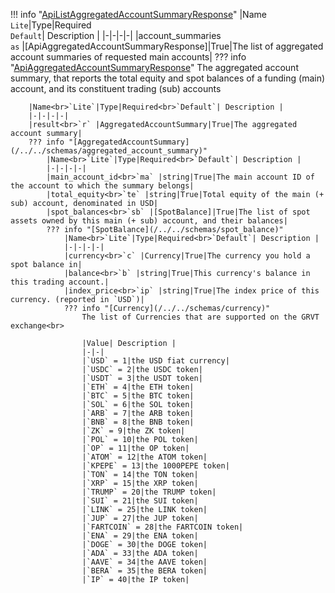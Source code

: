 !!! info "[ApiListAggregatedAccountSummaryResponse](/../../schemas/api_list_aggregated_account_summary_response)"
    |Name<br>`Lite`|Type|Required<br>`Default`| Description |
    |-|-|-|-|
    |account_summaries<br>`as` |[ApiAggregatedAccountSummaryResponse]|True|The list of aggregated account summaries of requested main accounts|
    ??? info "[ApiAggregatedAccountSummaryResponse](/../../schemas/api_aggregated_account_summary_response)"
        The aggregated account summary, that reports the total equity and spot balances of a funding (main) account, and its constituent trading (sub) accounts<br>

        |Name<br>`Lite`|Type|Required<br>`Default`| Description |
        |-|-|-|-|
        |result<br>`r` |AggregatedAccountSummary|True|The aggregated account summary|
        ??? info "[AggregatedAccountSummary](/../../schemas/aggregated_account_summary)"
            |Name<br>`Lite`|Type|Required<br>`Default`| Description |
            |-|-|-|-|
            |main_account_id<br>`ma` |string|True|The main account ID of the account to which the summary belongs|
            |total_equity<br>`te` |string|True|Total equity of the main (+ sub) account, denominated in USD|
            |spot_balances<br>`sb` |[SpotBalance]|True|The list of spot assets owned by this main (+ sub) account, and their balances|
            ??? info "[SpotBalance](/../../schemas/spot_balance)"
                |Name<br>`Lite`|Type|Required<br>`Default`| Description |
                |-|-|-|-|
                |currency<br>`c` |Currency|True|The currency you hold a spot balance in|
                |balance<br>`b` |string|True|This currency's balance in this trading account.|
                |index_price<br>`ip` |string|True|The index price of this currency. (reported in `USD`)|
                ??? info "[Currency](/../../schemas/currency)"
                    The list of Currencies that are supported on the GRVT exchange<br>

                    |Value| Description |
                    |-|-|
                    |`USD` = 1|the USD fiat currency|
                    |`USDC` = 2|the USDC token|
                    |`USDT` = 3|the USDT token|
                    |`ETH` = 4|the ETH token|
                    |`BTC` = 5|the BTC token|
                    |`SOL` = 6|the SOL token|
                    |`ARB` = 7|the ARB token|
                    |`BNB` = 8|the BNB token|
                    |`ZK` = 9|the ZK token|
                    |`POL` = 10|the POL token|
                    |`OP` = 11|the OP token|
                    |`ATOM` = 12|the ATOM token|
                    |`KPEPE` = 13|the 1000PEPE token|
                    |`TON` = 14|the TON token|
                    |`XRP` = 15|the XRP token|
                    |`TRUMP` = 20|the TRUMP token|
                    |`SUI` = 21|the SUI token|
                    |`LINK` = 25|the LINK token|
                    |`JUP` = 27|the JUP token|
                    |`FARTCOIN` = 28|the FARTCOIN token|
                    |`ENA` = 29|the ENA token|
                    |`DOGE` = 30|the DOGE token|
                    |`ADA` = 33|the ADA token|
                    |`AAVE` = 34|the AAVE token|
                    |`BERA` = 35|the BERA token|
                    |`IP` = 40|the IP token|

